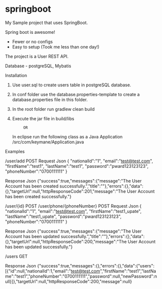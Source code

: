 # springboot

My Sample project that uses SpringBoot.

Spring boot is awesome! 
- Fewer or no configs
- Easy to setup (Took me less than one day!) 

The project is a User REST API.

Database - postgreSQL, Mybatis

Installation
1. Use user.sql to create users table in postgreSQL database.

2. In conf folder use the database.properties-template to create a database.properties file in this folder.

3. In the root folder run 
	gradlew clean build
	
4. Execute the jar file in build/libs 
			
			OR
			
   In eclipse run the following class as a Java Application
   /src/com/keymane/Application.java



Examples

/user/add POST
Request Json
{ 
"nationalId":"1",
"email":"test@test.com",
"firstName":"test1",
"lastName":"test1",
"password":"pward123123123",
"phoneNumber":"0700111111"
}

Response Json
{"success":true,"messages":{"message":"The User Account has been created successfully.","title":""},"errors":{},"data":{},"targetUrl":null,"httpResponseCode":201,"message":"The User Account has been created successfully."}


/user/{id} POST
/user/phone/{phoneNumber} POST
Request Json
{ 
"nationalId":"1",
"email":"test@test.com",
"firstName":"test1_upate",
"lastName":"test1_upate",
"password":"pward123123123",
"phoneNumber":"0700111111"
}

Response Json
{"success":true,"messages":{"message":"The User Account has been updated successfully.","title":""},"errors":{},"data":{},"targetUrl":null,"httpResponseCode":200,"message":"The User Account has been updated successfully."}


/users GET

Response Json
{"success":true,"messages":{},"errors":{},"data":{"users":[{"id":null,"nationalId":1,"email":"test@test.com","firstName":"test1","lastName":"test1","phoneNumber":"0700111111","password":null,"newPassword":null}]},"targetUrl":null,"httpResponseCode":200,"message":null}
